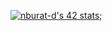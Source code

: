 [![nburat-d's 42 stats](https://badge42.vercel.app/api/v2/cl62mqkkc003009ml844rri7e/stats?cursusId=21&coalitionId=47)](https://github.com/JaeSeoKim/badge42);

